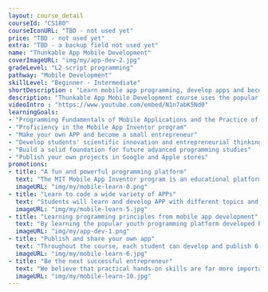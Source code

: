 ```yaml
---
layout: course_detail
courseId: "CS180"
courseIconURL: "TBD - not used yet"
price: "TBD - not used yet"
extra: "TBD - a backup field not used yet"
name: "Thunkable App Mobile Development"
coverImageURL: "img/my/app-dev-2.jpg"
gradeLevel: "L2 script programming"
pathway: "Mobile Development"
skillLevel: "Beginner - Intermediate"
shortDescription : "Learn mobile app programming, develop apps and become a small entrepreneur"
description: "Thunkable App Mobile Development course uses the popular cross-platform Thunkable development tool, which allows you to quickly complete the design and implementation of an app, and to turn your business idea into reality while completing your programming studies."
videoIntro : "https://www.youtube.com/embed/N1n7abK5Nd0"
learningGoals:
- "Programming Fundamentals of Mobile Applications and the Practice of Computer Science"
- "Proficiency in the Mobile App Inventor program"
- "Make your own APP and become a small entrepreneur"
- "Develop students' scientific innovation and entrepreneurial thinking"
- "Build a solid foundation for future advanced programming studies"
- "Publish your own projects in Google and Apple stores"
promotions:
- title: "A fun and powerful programming platform"
  text: "The MIT Mobile App Inventor program is an educational platform developed by MIT for students to learn computer programming. It converts the complex code required to program a mobile app into block programming, and allowing students to quickly develop powerful apps of their own."
  imageURL: "img/my/mobile-learn-0.png"
- title: "Learn to code a wide variety of APPs"
  text: "Students will learn and develop APP with different topics and contents: mobile user interface, APP interaction and animation, mobile internet programming, mobile server communication, WeChat program, mobile sensor application, mobile game development, etc."
  imageURL: "img/my/mobile-learn-5.jpg"
- title: "Learning programming principles from mobile app development"
  text: "By learning the popular youth programming platform developed by MIT, students' studying becomes more fun. At the same time, students get very direct exposure and understanding of the core concepts used in computer programming, providing a solid foundation for the next step of learning real programming."
  imageURL: "img/my/app-dev-1.png"
- title: "Publish and share your own app"
  text: "Throughout the course, each student can develop and publish 6 to 8 different apps. Just like a professional APP programmer and entrepreneur, you will publish your APP to Google's APP store and let people around the world download your APP through the internet."
  imageURL: "img/my/mobile-learn-6.jpg"
- title: "Be the next successful entrepreneur"
  text: "We believe that practical hands-on skills are far more important than theoretical knowledge. Every class is set up to provide students with the ability to solve specific real-world problems through programming. At the same time, we will teach students about STEM entrepreneurship so that they learn how to take an idea and turn it into reality through hard work."
  imageURL: "img/my/mobile-learn-10.jpg"
---
```


